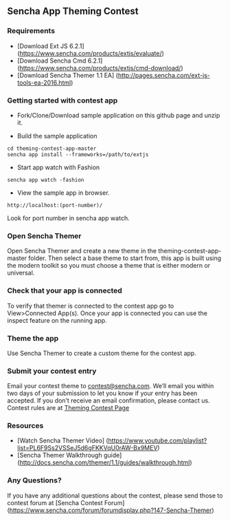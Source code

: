 ## Sencha App Theming Contest

### Requirements
* [Download Ext JS 6.2.1] (https://www.sencha.com/products/extjs/evaluate/)
* [Download Sencha Cmd 6.2.1] (https://www.sencha.com/products/extjs/cmd-download/)
* [Download Sencha Themer 1.1 EA] (http://pages.sencha.com/ext-js-tools-ea-2016.html)


### Getting started with contest app

* Fork/Clone/Download sample application on this github page and unzip it.

* Build the sample application
```
cd theming-contest-app-master
sencha app install --frameworks=/path/to/extjs
```

* Start app watch with Fashion

```
sencha app watch -fashion
```

* View the sample app in browser.
```
http://localhost:(port-number)/
```
Look for port number in sencha app watch.

### Open Sencha Themer
Open Sencha Themer and create a new theme in the theming-contest-app-master folder. Then select a base theme to start from, this app is built using the modern toolkit so you must choose a theme that is either modern or universal.

### Check that your app is connected
To verify that themer is connected to the contest app go to View>Connected App(s). Once your app is connected you can use the inspect feature on the running app.

### Theme the app
Use Sencha Themer to create a custom theme for the contest app.

### Submit your contest entry
Email your contest theme to contest@sencha.com. We’ll email you within two days of your submission to let you know if your entry has been accepted. If you don’t receive an email confirmation, please contact us. Contest rules are at [Theming Contest Page](https://www.sencha.com/sencha-theming-contest-2016/)


### Resources
* [Watch Sencha Themer Video] (https://www.youtube.com/playlist?list=PL6F9Ss2VSSeJ5d6gFKKVqU0rAW-Bx9MEV)
* [Sencha Themer Walkthrough guide] (http://docs.sencha.com/themer/1.1/guides/walkthrough.html)

### Any Questions?
If you have any additional questions about the contest, please send those to contest forum at  [Sencha Contest Forum] (https://www.sencha.com/forum/forumdisplay.php?147-Sencha-Themer)
